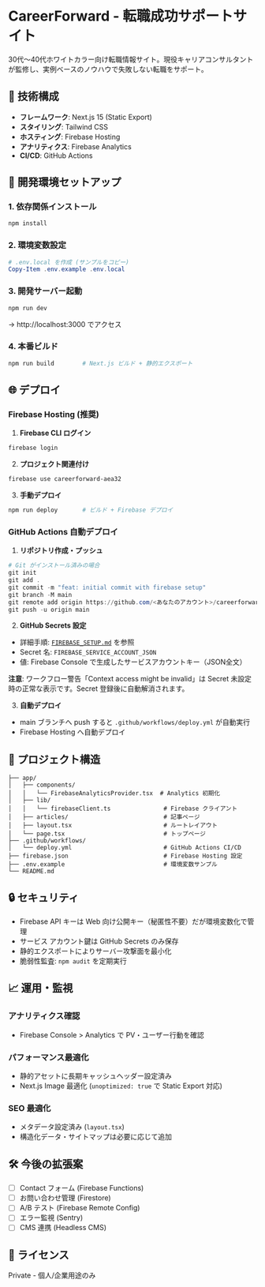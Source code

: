 # CareerForward - 転職成功サポートサイト

30代〜40代ホワイトカラー向け転職情報サイト。現役キャリアコンサルタントが監修し、実例ベースのノウハウで失敗しない転職をサポート。

## 🚀 技術構成

- **フレームワーク**: Next.js 15 (Static Export)
- **スタイリング**: Tailwind CSS
- **ホスティング**: Firebase Hosting  
- **アナリティクス**: Firebase Analytics
- **CI/CD**: GitHub Actions

## 🔧 開発環境セットアップ

### 1. 依存関係インストール
```powershell
npm install
```

### 2. 環境変数設定
```powershell
# .env.local を作成 (サンプルをコピー)
Copy-Item .env.example .env.local
```

### 3. 開発サーバー起動
```powershell
npm run dev
```
→ http://localhost:3000 でアクセス

### 4. 本番ビルド
```powershell
npm run build        # Next.js ビルド + 静的エクスポート
```

## 🌐 デプロイ

### Firebase Hosting (推奨)

1. **Firebase CLI ログイン**
```powershell
firebase login
```

2. **プロジェクト関連付け**
```powershell
firebase use careerforward-aea32
```

3. **手動デプロイ**
```powershell
npm run deploy       # ビルド + Firebase デプロイ
```

### GitHub Actions 自動デプロイ

1. **リポジトリ作成・プッシュ**
```powershell
# Git がインストール済みの場合
git init
git add .
git commit -m "feat: initial commit with firebase setup"
git branch -M main
git remote add origin https://github.com/<あなたのアカウント>/careerforward.git
git push -u origin main
```

2. **GitHub Secrets 設定**
- 詳細手順: [`FIREBASE_SETUP.md`](./FIREBASE_SETUP.md) を参照
- Secret 名: `FIREBASE_SERVICE_ACCOUNT_JSON`
- 値: Firebase Console で生成したサービスアカウントキー（JSON全文）

**注意**: ワークフロー警告「Context access might be invalid」は Secret 未設定時の正常な表示です。Secret 登録後に自動解消されます。

3. **自動デプロイ**
- main ブランチへ push すると `.github/workflows/deploy.yml` が自動実行
- Firebase Hosting へ自動デプロイ

## 📁 プロジェクト構造

```
├── app/
│   ├── components/
│   │   └── FirebaseAnalyticsProvider.tsx  # Analytics 初期化
│   ├── lib/
│   │   └── firebaseClient.ts               # Firebase クライアント
│   ├── articles/                           # 記事ページ
│   ├── layout.tsx                          # ルートレイアウト
│   └── page.tsx                            # トップページ
├── .github/workflows/
│   └── deploy.yml                          # GitHub Actions CI/CD
├── firebase.json                           # Firebase Hosting 設定
├── .env.example                            # 環境変数サンプル
└── README.md
```

## 🔒 セキュリティ

- Firebase API キーは Web 向け公開キー（秘匿性不要）だが環境変数化で管理
- サービス アカウント鍵は GitHub Secrets のみ保存
- 静的エクスポートによりサーバー攻撃面を最小化
- 脆弱性監査: `npm audit` を定期実行

## 📈 運用・監視

### アナリティクス確認
- Firebase Console > Analytics で PV・ユーザー行動を確認

### パフォーマンス最適化
- 静的アセットに長期キャッシュヘッダー設定済み
- Next.js Image 最適化 (`unoptimized: true` で Static Export 対応)

### SEO 最適化
- メタデータ設定済み (`layout.tsx`)
- 構造化データ・サイトマップは必要に応じて追加

## 🛠 今後の拡張案

- [ ] Contact フォーム (Firebase Functions)
- [ ] お問い合わせ管理 (Firestore)
- [ ] A/B テスト (Firebase Remote Config)
- [ ] エラー監視 (Sentry)
- [ ] CMS 連携 (Headless CMS)

## 📝 ライセンス

Private - 個人/企業用途のみ
